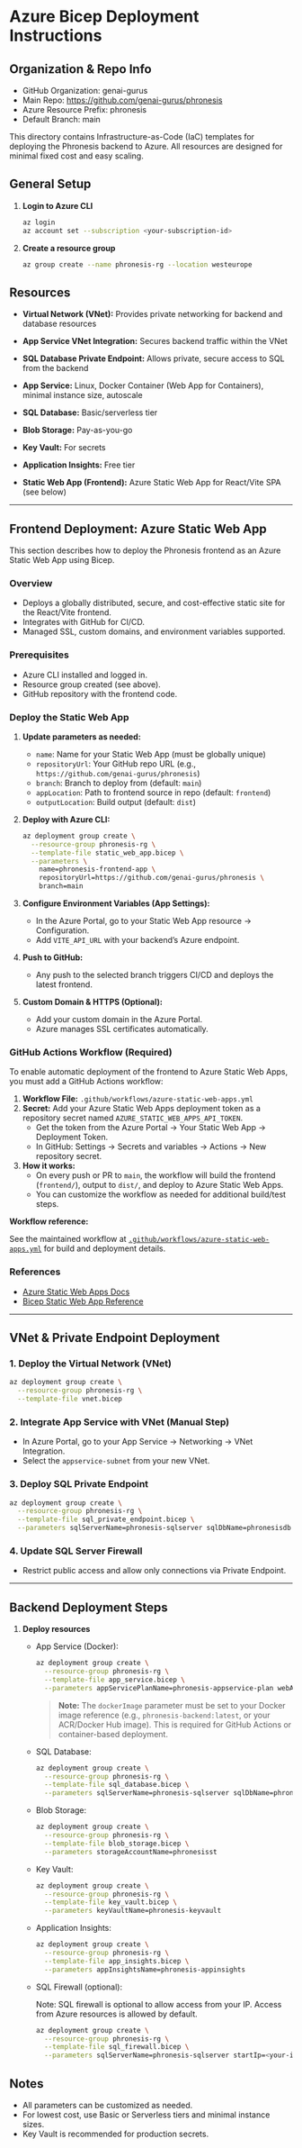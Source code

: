 # Azure Bicep Deployment Instructions

## Organization & Repo Info
- GitHub Organization: genai-gurus
- Main Repo: https://github.com/genai-gurus/phronesis
- Azure Resource Prefix: phronesis
- Default Branch: main


This directory contains Infrastructure-as-Code (IaC) templates for deploying the Phronesis backend to Azure. All resources are designed for minimal fixed cost and easy scaling.

## General Setup

1. **Login to Azure CLI**
   ```sh
   az login
   az account set --subscription <your-subscription-id>
   ```

2. **Create a resource group**
   ```sh
   az group create --name phronesis-rg --location westeurope
   ```

## Resources
- **Virtual Network (VNet):** Provides private networking for backend and database resources
- **App Service VNet Integration:** Secures backend traffic within the VNet
- **SQL Database Private Endpoint:** Allows private, secure access to SQL from the backend

- **App Service:** Linux, Docker Container (Web App for Containers), minimal instance size, autoscale
- **SQL Database:** Basic/serverless tier
- **Blob Storage:** Pay-as-you-go
- **Key Vault:** For secrets
- **Application Insights:** Free tier
- **Static Web App (Frontend):** Azure Static Web App for React/Vite SPA (see below)

---

## Frontend Deployment: Azure Static Web App

This section describes how to deploy the Phronesis frontend as an Azure Static Web App using Bicep.

### Overview
- Deploys a globally distributed, secure, and cost-effective static site for the React/Vite frontend.
- Integrates with GitHub for CI/CD.
- Managed SSL, custom domains, and environment variables supported.

### Prerequisites
- Azure CLI installed and logged in.
- Resource group created (see above).
- GitHub repository with the frontend code.

### Deploy the Static Web App

1. **Update parameters as needed:**
   - `name`: Name for your Static Web App (must be globally unique)
   - `repositoryUrl`: Your GitHub repo URL (e.g., `https://github.com/genai-gurus/phronesis`)
   - `branch`: Branch to deploy from (default: `main`)
   - `appLocation`: Path to frontend source in repo (default: `frontend`)
   - `outputLocation`: Build output (default: `dist`)

2. **Deploy with Azure CLI:**
   ```sh
   az deployment group create \
     --resource-group phronesis-rg \
     --template-file static_web_app.bicep \
     --parameters \
       name=phronesis-frontend-app \
       repositoryUrl=https://github.com/genai-gurus/phronesis \
       branch=main
   ```

3. **Configure Environment Variables (App Settings):**
   - In the Azure Portal, go to your Static Web App resource → Configuration.
   - Add `VITE_API_URL` with your backend’s Azure endpoint.

4. **Push to GitHub:**
   - Any push to the selected branch triggers CI/CD and deploys the latest frontend.

5. **Custom Domain & HTTPS (Optional):**
   - Add your custom domain in the Azure Portal.
   - Azure manages SSL certificates automatically.

### GitHub Actions Workflow (Required)

To enable automatic deployment of the frontend to Azure Static Web Apps, you must add a GitHub Actions workflow:

1. **Workflow File:** `.github/workflows/azure-static-web-apps.yml`
2. **Secret:** Add your Azure Static Web Apps deployment token as a repository secret named `AZURE_STATIC_WEB_APPS_API_TOKEN`.
   - Get the token from the Azure Portal → Your Static Web App → Deployment Token.
   - In GitHub: Settings → Secrets and variables → Actions → New repository secret.
3. **How it works:**
   - On every push or PR to `main`, the workflow will build the frontend (`frontend/`), output to `dist/`, and deploy to Azure Static Web Apps.
   - You can customize the workflow as needed for additional build/test steps.

**Workflow reference:**

See the maintained workflow at [`.github/workflows/azure-static-web-apps.yml`](../../.github/workflows/azure-static-web-apps.yml) for build and deployment details.

### References
- [Azure Static Web Apps Docs](https://learn.microsoft.com/en-us/azure/static-web-apps/overview)
- [Bicep Static Web App Reference](https://learn.microsoft.com/en-us/azure/templates/microsoft.web/staticsites)

---

## VNet & Private Endpoint Deployment

### 1. Deploy the Virtual Network (VNet)
```sh
az deployment group create \
  --resource-group phronesis-rg \
  --template-file vnet.bicep
```

### 2. Integrate App Service with VNet (Manual Step)
- In Azure Portal, go to your App Service → Networking → VNet Integration.
- Select the `appservice-subnet` from your new VNet.

### 3. Deploy SQL Private Endpoint
```sh
az deployment group create \
  --resource-group phronesis-rg \
  --template-file sql_private_endpoint.bicep \
  --parameters sqlServerName=phronesis-sqlserver sqlDbName=phronesisdb
```

### 4. Update SQL Server Firewall
- Restrict public access and allow only connections via Private Endpoint.

---

## Backend Deployment Steps

1. **Deploy resources**
   - App Service (Docker):
     ```sh
     az deployment group create \
       --resource-group phronesis-rg \
       --template-file app_service.bicep \
       --parameters appServicePlanName=phronesis-appservice-plan webAppName=phronesis-backend-app dockerImage=phronesis-backend:latest
     ```
     > **Note:** The `dockerImage` parameter must be set to your Docker image reference (e.g., `phronesis-backend:latest`, or your ACR/Docker Hub image). This is required for GitHub Actions or container-based deployment.

   - SQL Database:
     ```sh
     az deployment group create \
       --resource-group phronesis-rg \
       --template-file sql_database.bicep \
       --parameters sqlServerName=phronesis-sqlserver sqlDbName=phronesisdb adminLogin=<admin> adminPassword=<password>
     ```
   - Blob Storage:
     ```sh
     az deployment group create \
       --resource-group phronesis-rg \
       --template-file blob_storage.bicep \
       --parameters storageAccountName=phronesisst
     ```
   - Key Vault:
     ```sh
     az deployment group create \
       --resource-group phronesis-rg \
       --template-file key_vault.bicep \
       --parameters keyVaultName=phronesis-keyvault
     ```
   - Application Insights:
     ```sh
     az deployment group create \
       --resource-group phronesis-rg \
       --template-file app_insights.bicep \
       --parameters appInsightsName=phronesis-appinsights
     ```
   
   - SQL Firewall (optional):

       Note: SQL firewall is optional to allow access from your IP. Access from Azure resources is allowed by default.
     ```sh
     az deployment group create \
       --resource-group phronesis-rg \
       --template-file sql_firewall.bicep \
       --parameters sqlServerName=phronesis-sqlserver startIp=<your-ip> endIp=<your-ip>
     ```

## Notes
- All parameters can be customized as needed.
- For lowest cost, use Basic or Serverless tiers and minimal instance sizes.
- Key Vault is recommended for production secrets.
